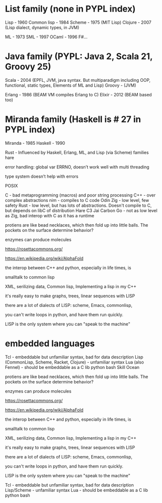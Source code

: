 # List family (none in PYPL index)
Lisp - 1960
Common lisp - 1984
Scheme - 1975 (MIT Lisp)
Clojure - 2007 (Lisp dialect, dynamic types, in JVM)	

ML - 1973
SML - 1997
OCaml - 1996
F#... 

# Java family (PYPL: Java 2, Scala 21, Groovy 25)
Scala - 2004 (EPFL, JVM, java syntax. But multiparadigm including OOP, functional, static types, Elements of ML and Lisp)
Groovy - (JVM)

Erlang - 1986 (BEAM VM compiles Erlang to C)
Elixir - 2012 (BEAM based too)

# Miranda family (Haskell is # 27 in PYPL index)
Miranda - 1985
Haskell - 1990

Rust - Influenced by Haskell, Erlang, ML, and Lisp (via Scheme) families
hare


error handling: global var ERRNO, doesn’t work well with multi threading

type system doesn’t help with errors

POSIX


C - bad metaprogramming (macros) and poor string processing
C++ - over complex abstractions
nim - compiles to C code
Odin
Zig - low level, few safety
Rust - low level, but has lots of abstractions. Doesn't compile to C, but depends on libC of distribution
Hare
C3
Jai
Carbon
Go - not as low level as Zig, bad interop with C as it has a runtime


protiens are like bead necklaces, which then fold up into little balls. The pockets on the surface determine behavior?

enzymes can produce molecules

https://rosettacommons.org/

https://en.wikipedia.org/wiki/AlphaFold

the interop between C++ and python, especially in life times, is 

smalltalk to common lisp


XML, serilizing data, Common lisp, Implementing a lisp in my C++

it's really easy to make graphs, trees, linear sequences with LISP

there are a lot of dialects of LISP: scheme, Emacs, commonlisp, 

you can't write loops in python, and have them run quickly.

LISP is the only system where you can "speak to the machine"


# embedded languages
Tcl - embeddable but unfamiliar syntax, bad for data description
Lisp (CommonLisp, Scheme, Racket, Clojure) - unfamiliar syntax
Lua (also Fennel) - should be embeddable as a C lib
python
bash
Skill
Ocean


protiens are like bead necklaces, which then fold up into little balls. The pockets on the surface determine behavior?

enzymes can produce molecules

https://rosettacommons.org/

https://en.wikipedia.org/wiki/AlphaFold

the interop between C++ and python, especially in life times, is 

smalltalk to common lisp


XML, serilizing data, Common lisp, Implementing a lisp in my C++

it's really easy to make graphs, trees, linear sequences with LISP

there are a lot of dialects of LISP: scheme, Emacs, commonlisp, 

you can't write loops in python, and have them run quickly.

LISP is the only system where you can "speak to the machine"

Tcl - embeddable but unfamiliar syntax, bad for data description
Lisp/Scheme - unfamiliar syntax
Lua - should be embeddable as a C lib
python
bash
